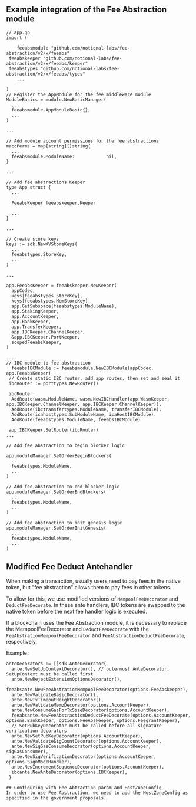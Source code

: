 ## Example integration of the Fee Abstraction module

```
// app.go
import (
    ... 
    feeabsmodule "github.com/notional-labs/fee-abstraction/v2/x/feeabs"
 feeabskeeper "github.com/notional-labs/fee-abstraction/v2/x/feeabs/keeper"
 feeabstypes "github.com/notional-labs/fee-abstraction/v2/x/feeabs/types"
    ...

)
// Register the AppModule for the fee middleware module
ModuleBasics = module.NewBasicManager(
  ...
  feeabsmodule.AppModuleBasic{},
  ...
)

... 

// Add module account permissions for the fee abstractions
maccPerms = map[string][]string{
  ...
  feeabsmodule.ModuleName:            nil,
}

...

// Add fee abstractions Keeper
type App struct {
  ...

  FeeabsKeeper feeabskeeper.Keeper

  ...
}

...

// Create store keys 
keys := sdk.NewKVStoreKeys(
  ...
  feeabstypes.StoreKey,
  ...
)

... 

app.FeeabsKeeper = feeabskeeper.NewKeeper(
  appCodec,
  keys[feeabstypes.StoreKey],
  keys[feeabstypes.MemStoreKey],
  app.GetSubspace(feeabstypes.ModuleName),
  app.StakingKeeper,
  app.AccountKeeper,
  app.BankKeeper,
  app.TransferKeeper,
  app.IBCKeeper.ChannelKeeper,
  &app.IBCKeeper.PortKeeper,
  scopedFeeabsKeeper,
)

....
// IBC module to fee abstraction
  feeabsIBCModule := feeabsmodule.NewIBCModule(appCodec, app.FeeabsKeeper)
 // Create static IBC router, add app routes, then set and seal it
 ibcRouter := porttypes.NewRouter()

 ibcRouter.
  AddRoute(wasm.ModuleName, wasm.NewIBCHandler(app.WasmKeeper, app.IBCKeeper.ChannelKeeper, app.IBCKeeper.ChannelKeeper)).
  AddRoute(ibctransfertypes.ModuleName, transferIBCModule).
  AddRoute(icahosttypes.SubModuleName, icaHostIBCModule).
  AddRoute(feeabstypes.ModuleName, feeabsIBCModule)

 app.IBCKeeper.SetRouter(ibcRouter)
...

// Add fee abstraction to begin blocker logic

app.moduleManager.SetOrderBeginBlockers(
  ...
  feeabstypes.ModuleName,
  ...
)

// Add fee abstraction to end blocker logic
app.moduleManager.SetOrderEndBlockers(
  ...
  feeabstypes.ModuleName,
  ...
)

// Add fee abstraction to init genesis logic
app.moduleManager.SetOrderInitGenesis(
  ...
  feeabstypes.ModuleName,
  ...
)
```



## Modified Fee Deduct Antehandler

When making a transaction, usually users need to pay fees in the native token, but "fee abstraction" allows them to pay fees in other tokens.

To allow for this, we use modified versions of `MempoolFeeDecorator` and `DeductFeeDecorate`. In these ante handlers, IBC tokens are swapped to the native token before the next fee handler logic is executed.

If a blockchain uses the Fee Abstraction module, it is necessary to replace the MempoolFeeDecorator and `DeductFeeDecorate` with the `FeeAbstrationMempoolFeeDecorator` and `FeeAbstractionDeductFeeDecorate`, respectively.


Example :

```
anteDecorators := []sdk.AnteDecorator{
  ante.NewSetUpContextDecorator(), // outermost AnteDecorator. SetUpContext must be called first
  ante.NewRejectExtensionOptionsDecorator(),
  feeabsante.NewFeeAbstrationMempoolFeeDecorator(options.FeeAbskeeper),
  ante.NewValidateBasicDecorator(),
  ante.NewTxTimeoutHeightDecorator(),
  ante.NewValidateMemoDecorator(options.AccountKeeper),
  ante.NewConsumeGasForTxSizeDecorator(options.AccountKeeper),
  feeabsante.NewFeeAbstractionDeductFeeDecorate(options.AccountKeeper, options.BankKeeper, options.FeeAbskeeper, options.FeegrantKeeper),
  // SetPubKeyDecorator must be called before all signature verification decorators
  ante.NewSetPubKeyDecorator(options.AccountKeeper),
  ante.NewValidateSigCountDecorator(options.AccountKeeper),
  ante.NewSigGasConsumeDecorator(options.AccountKeeper, sigGasConsumer),
  ante.NewSigVerificationDecorator(options.AccountKeeper, options.SignModeHandler),
  ante.NewIncrementSequenceDecorator(options.AccountKeeper),
  ibcante.NewAnteDecorator(options.IBCKeeper),
 }

## Configuring with Fee Abtraction param and HostZoneConfig
In order to use Fee Abstraction, we need to add the HostZoneConfig as specified in the government proposals.
